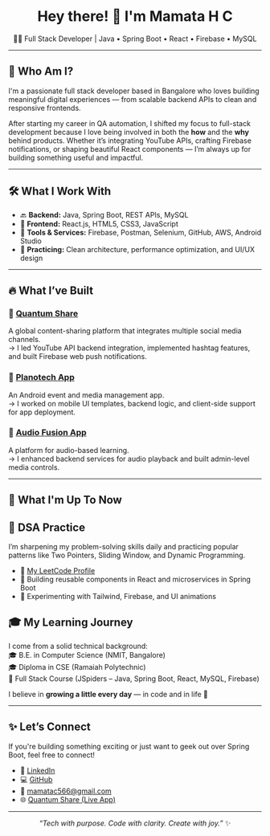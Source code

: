 <h1 align="center">Hey there! 👋 I'm Mamata H C</h1>
<p align="center">🧑‍💻 Full Stack Developer | Java • Spring Boot • React • Firebase • MySQL</p>

---

## 💬 Who Am I?

I'm a passionate full stack developer based in Bangalore who loves building meaningful digital experiences — from scalable backend APIs to clean and responsive frontends.

After starting my career in QA automation, I shifted my focus to full-stack development because I love being involved in both the **how** and the **why** behind products. Whether it’s integrating YouTube APIs, crafting Firebase notifications, or shaping beautiful React components — I’m always up for building something useful and impactful.

---

## 🛠️ What I Work With

- 🔙 **Backend:** Java, Spring Boot, REST APIs, MySQL  
- 🎨 **Frontend:** React.js, HTML5, CSS3, JavaScript  
- 🔔 **Tools & Services:** Firebase, Postman, Selenium, GitHub, AWS, Android Studio  
- 📲 **Practicing:** Clean architecture, performance optimization, and UI/UX design

---

## 🔥 What I’ve Built

### 📌 [Quantum Share](https://quantumshare.quantumparadigm.in)
A global content-sharing platform that integrates multiple social media channels.  
→ I led YouTube API backend integration, implemented hashtag features, and built Firebase web push notifications.

### 📌 [Planotech App](https://play.google.com/store/apps/details?id=com.planotech.planotech)
An Android event and media management app.  
→ I worked on mobile UI templates, backend logic, and client-side support for app deployment.

### 📌 [Audio Fusion App](https://www.quantumparadigm.in/mobile-app-development/)
A platform for audio-based learning.  
→ I enhanced backend services for audio playback and built admin-level media controls.

---

## 🎯 What I'm Up To Now

## 🧮 DSA Practice

I’m sharpening my problem-solving skills daily and practicing popular patterns like Two Pointers, Sliding Window, and Dynamic Programming.

- 🔗 [My LeetCode Profile](https://leetcode.com/u/MamataC15/)
- 🔄 Building reusable components in React and microservices in Spring Boot
- 🚀 Experimenting with Tailwind, Firebase, and UI animations


## 🎓 My Learning Journey

I come from a solid technical background:  
🎓 B.E. in Computer Science (NMIT, Bangalore)  
🎓 Diploma in CSE (Ramaiah Polytechnic)  
📘 Full Stack Course (JSpiders – Java, Spring Boot, React, MySQL, Firebase)

I believe in **growing a little every day** — in code and in life 💫

---

## ✨ Let’s Connect

If you're building something exciting or just want to geek out over Spring Boot, feel free to connect!

- 💼 [LinkedIn](https://www.linkedin.com/in/mamatahc)
- 💻 [GitHub](https://github.com/Mamata15)
- 📧 mamatac566@gmail.com
- 🌐 [Quantum Share (Live App)](https://quantumshare.quantumparadigm.in)

---

<p align="center"><i>“Tech with purpose. Code with clarity. Create with joy.”</i> ✨</p>
